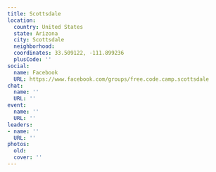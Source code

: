 ```yaml
---
title: Scottsdale
location:
  country: United States
  state: Arizona
  city: Scottsdale
  neighborhood: 
  coordinates: 33.509122, -111.899236
  plusCode: ''
social:
  name: Facebook
  URL: https://www.facebook.com/groups/free.code.camp.scottsdale
chat:
  name: ''
  URL: ''
event:
  name: ''
  URL: ''
leaders:
- name: ''
  URL: ''
photos:
  old: 
  cover: ''
---
```

